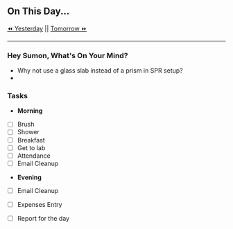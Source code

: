 ## On This Day...

[⏪ Yesterday](2022-04-17) || [Tomorrow ⏩](2022-04-19)

---

### Hey Sumon, What's On Your Mind?

- Why not use a glass slab instead of a prism in SPR setup?
- 

### Tasks

- **Morning**
- [ ] Brush
- [ ] Shower
- [ ] Breakfast
- [ ] Get to lab
- [ ] Attendance
- [ ] Email Cleanup

- **Evening**
- [ ] Email Cleanup
- [ ] Expenses Entry
- [ ] Report for the day


